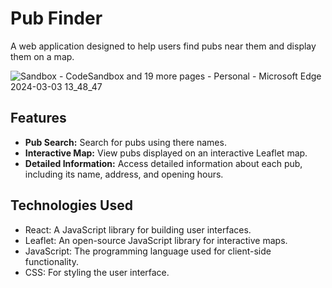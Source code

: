 # Pub Finder

A web application designed to help users find pubs near them and display them on a map.

![Sandbox - CodeSandbox and 19 more pages - Personal - Microsoft​ Edge 2024-03-03 13_48_47](https://github.com/silfver-wav/Pub-finder/assets/56982388/c353220e-68b5-46b7-8734-354d39ae5d5b)


## Features

- **Pub Search:** Search for pubs using there names.
- **Interactive Map:** View pubs displayed on an interactive Leaflet map.
- **Detailed Information:** Access detailed information about each pub, including its name, address, and opening hours.

## Technologies Used

- React: A JavaScript library for building user interfaces.
- Leaflet: An open-source JavaScript library for interactive maps.
- JavaScript: The programming language used for client-side functionality.
- CSS: For styling the user interface.
